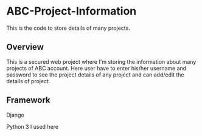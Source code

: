 # ABC-Project-Information
  This is the code to store details of many projects.
 ## Overview
 This is a secured web project where I'm storing the information about many projects of ABC account.
 Here user have to enter his/her username and password to see the project details of any project and can add/edit the details of project.
 
 ## Framework
  Django

Python 3 I used here

  
